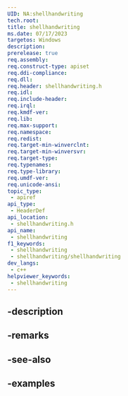 ```yaml
---
UID: NA:shellhandwriting
tech.root: 
title: shellhandwriting
ms.date: 07/17/2023
targetos: Windows
description: 
prerelease: true
req.assembly: 
req.construct-type: apiset
req.ddi-compliance: 
req.dll: 
req.header: shellhandwriting.h
req.idl: 
req.include-header: 
req.irql: 
req.kmdf-ver: 
req.lib: 
req.max-support: 
req.namespace: 
req.redist: 
req.target-min-winverclnt: 
req.target-min-winversvr: 
req.target-type: 
req.typenames: 
req.type-library: 
req.umdf-ver: 
req.unicode-ansi: 
topic_type:
 - apiref
api_type:
 - HeaderDef
api_location:
 - shellhandwriting.h
api_name:
 - shellhandwriting
f1_keywords:
 - shellhandwriting
 - shellhandwriting/shellhandwriting
dev_langs:
 - c++
helpviewer_keywords:
 - shellhandwriting
---
```


## -description

## -remarks

## -see-also

## -examples

